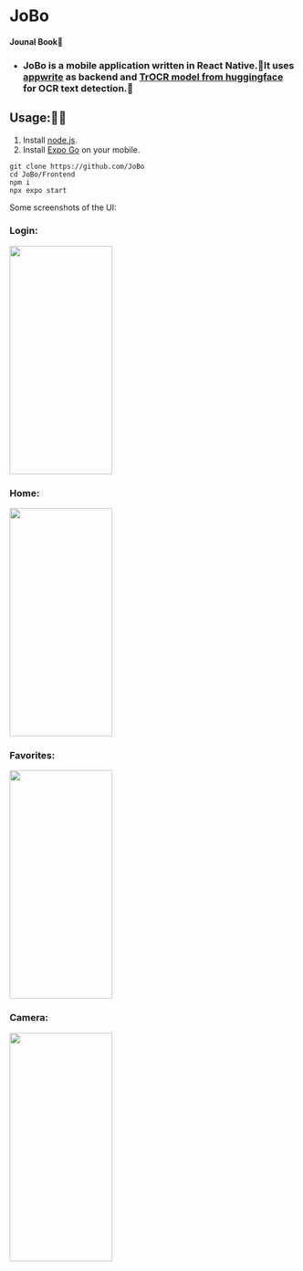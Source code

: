 # JoBo

#### Jounal Book📖

- ### JoBo is a mobile application written in React Native.📱It uses [appwrite](https://appwrite.io) as backend and [TrOCR model from huggingface](huggingface.co/microsoft/trocr-large-handwritten) for OCR text detection.🤗

## Usage:🧑‍💻

1. Install [node.js](https://nodejs.org/en/download).
2. Install [Expo Go](https://expo.dev/client) on your mobile.

```
git clone https://github.com/JoBo
cd JoBo/Frontend
npm i
npx expo start
```

Some screenshots of the UI:

### Login:

<img src='Frontend\assets\readme_context\Screenshot_2023-08-05-22-52-51-650_host.exp.exponent.jpg' width=180 height=400>

### Home:

<img src='Frontend\assets\readme_context\Screenshot_2023-08-05-22-53-21-056_host.exp.exponent.jpg' width=180 height=400>

### Favorites:

<img src='Frontend\assets\readme_context\Screenshot_2023-08-06-00-00-09-275_host.exp.exponent.jpg' width=180 height=400>

### Camera:

<img src='Frontend\assets\readme_context\Screenshot_2023-08-06-00-01-27-051_host.exp.exponent.jpg' width=180 height=400>
